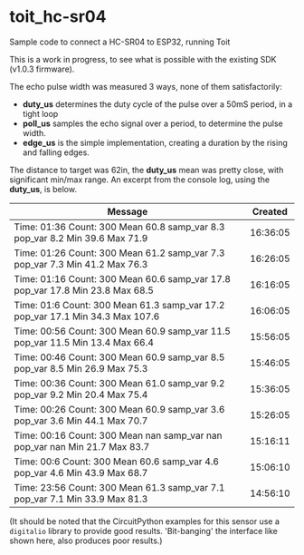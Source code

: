 # toit_hc-sr04
Sample code to connect a HC-SR04 to ESP32, running Toit

This is a work in progress, to see what is possible with the existing SDK (v1.0.3 firmware).

The echo pulse width was measured 3 ways, none of them satisfactorily:  
- <b>duty_us</b> determines the duty cycle of the pulse over a 50mS period, in a tight loop
- <b>poll_us</b> samples the echo signal over a period, to determine the pulse width.
- <b>edge_us</b> is the simple implementation, creating a duration by the rising and falling edges.

The distance to target was 62in, the <b>duty_us</b> mean was pretty close, with significant min/max range.
An excerpt from the console log, using the <b>duty_us</b>, is below.

| Message                                                                       | Created    |
|-------------------------------------------------------------------------------|------------|
|Time: 01:36 Count: 300 Mean 60.8 samp_var 8.3 pop_var 8.2 Min 39.6 Max 71.9|16:36:05|
|Time: 01:26 Count: 300 Mean 61.2 samp_var 7.3 pop_var 7.3 Min 41.2 Max 76.3|16:26:05|
|Time: 01:16 Count: 300 Mean 60.6 samp_var 17.8 pop_var 17.8 Min 23.8 Max 68.5|16:16:05|
|Time: 01:6 Count: 300 Mean 61.3 samp_var 17.2 pop_var 17.1 Min 34.3 Max 107.6|16:06:05|
|Time: 00:56 Count: 300 Mean 60.9 samp_var 11.5 pop_var 11.5 Min 13.4 Max 66.4|15:56:05|
|Time: 00:46 Count: 300 Mean 60.9 samp_var 8.5 pop_var 8.5 Min 26.9 Max 75.3|15:46:05|
|Time: 00:36 Count: 300 Mean 61.0 samp_var 9.2 pop_var 9.2 Min 20.4 Max 75.4|15:36:05|
|Time: 00:26 Count: 300 Mean 60.9 samp_var 3.6 pop_var 3.6 Min 44.1 Max 70.7|15:26:05|
|Time: 00:16 Count: 300 Mean nan samp_var nan pop_var nan Min 21.7 Max 83.7|15:16:11|
|Time: 00:6 Count: 300 Mean 60.6 samp_var 4.6 pop_var 4.6 Min 43.9 Max 68.7|15:06:10|
|Time: 23:56 Count: 300 Mean 61.3 samp_var 7.1 pop_var 7.1 Min 33.9 Max 81.3|14:56:10|

(It should be noted that the CircuitPython examples for this sensor use a `digitalio` library to provide good results.  'Bit-banging' the interface like shown here, also produces poor results.)